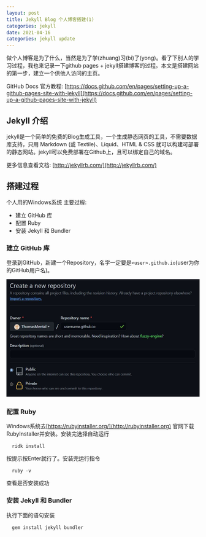 ```yaml
---
layout: post
title: Jekyll Blog 个人博客搭建(1)
categories: jekyll
date: 2021-04-16
categories: jekyll update
---
```

 
做个人博客是为了什么，当然是为了学(zhuang)习(bi)了(yong)。看了下别人的学习过程，我也来记录一下github pages + jekyll搭建博客的过程。本文是搭建网站的第一步，建立一个供他人访问的主页。

GitHub Docs 官方教程: 
[https://docs.github.com/en/pages/setting-up-a-github-pages-site-with-jekyll](https://docs.github.com/en/pages/setting-up-a-github-pages-site-with-jekyll)

## Jekyll 介绍

jekyll是一个简单的免费的Blog生成工具，一个生成静态网页的工具，不需要数据库支持，只用 Markdown (或 Textile)、Liquid、HTML & CSS 就可以构建可部署的静态网站。jekyll可以免费部署在Github上，且可以绑定自己的域名。

更多信息查看文档: [http://jekyllrb.com/](http://jekyllrb.com/)

## 搭建过程

个人用的Windows系统
主要过程: 
* 建立 GitHub 库
* 配置 Ruby
* 安装 Jekyll 和 Bundler

### 建立 GitHub 库

登录到GitHub，新建一个Repository，名字一定要是```<user>.github.io```(user为你的GitHub用户名)。

![](images/2021-04-16-Jekyll-Blog/image1.JPG)

### 配置 Ruby

Windows系统去[https://rubyinstaller.org/](http://rubyinstaller.org)
官网下载RubyInstaller并安装。安装完选择自动运行 

```
  ridk install
```

按提示按Enter就行了。安装完运行指令

```
  ruby -v
```

查看是否安装成功


### 安装 Jekyll 和 Bundler

执行下面的语句安装

```
  gem install jekyll bundler
```

